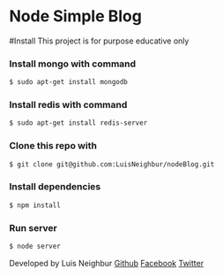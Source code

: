 Node Simple Blog
=====================

#Install
This project is for purpose educative only

### Install mongo with command
```sh
$ sudo apt-get install mongodb
```
### Install redis with command
```sh
$ sudo apt-get install redis-server
```
### Clone this repo with
```sh
$ git clone git@github.com:LuisNeighbur/nodeBlog.git
```
### Install dependencies
```sh
$ npm install
```
### Run server
```sh
$ node server
```

Developed by Luis Neighbur
[Github](https://github.com/LuisNeighbur)
[Facebook](https://www.facebook.com/shaggikpo)
[Twitter](https://twitter.com/DarkPegaso)